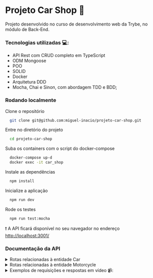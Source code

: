 # Projeto Car Shop :car: 

Projeto desenvolvido no curso de desenvolvimento web da Trybe, no módulo de Back-End.

### Tecnologias utilizadas 💻:
- API Rest com CRUD completo em TypeScript
- ODM Mongoose
- POO
- SOLID
- Docker
- Arquitetura DDD
- Mocha, Chai e Sinon, com abordagem TDD e BDD;

### Rodando localmente

Clone o repositório

```bash
  git clone git@github.com:miguel-inacio/projeto-car-shop.git
```

Entre no diretório do projeto

```bash
  cd projeto-car-shop
```

Suba os containers com o script do docker-compose

```bash
  docker-compose up-d
  docker exec -it car_shop
```

Instale as dependências

```bash
  npm install
```

Inicialize a aplicação

```bash
  npm run dev
```

Rode os testes

```bash
  npm run test:mocha
```

:heavy_exclamation_mark: A API ficará disponível no seu navegador no endereço <http://localhost:3001/>

### Documentação da API

<details>
  <summary> Rotas relacionadas à entidade Car </summary>
  

#####  POST /car
- Usada para cadastrar um carro no banco de dados.
- A requisição retorna o objeto enviado ao banco com seu novo e respectivo id.
  
<hr>


#####  GET /car
- Usada para retornar todos os carros dentro do banco de dados.
  
<hr>
  

#####  GET /car/${id}
- Usada para retornar o carro equivalente ao id passado.
  
<hr>
  
#####  PUT /car/${id}
- Usada para atualizar o carro equivalente ao id passado.
- Retorna o carro atualizado.
  
<hr>
  
#####  DELETE /car/${id}
- Usada para excluir do banco de dados o carro equivalente ao id passado.
- Retorna status de sucesso.
  
</details>

<details>
  <summary> Rotas relacionadas à entidade Motorcycle </summary>

#####  POST /motorcycle
- Usada para cadastrar uma moto no banco de dados.
- A requisição retorna o objeto enviado ao banco com seu novo e respectivo id.
  
<hr>


#####  GET /motorcycle
- Usada para retornar todas as motos dentro do banco de dados.
  
<hr>
  

#####  GET /motorcycle/${id}
- Usada para retornar a moto equivalente ao id passado.
  
<hr>
  
#####  PUT /motorcycle/${id}
- Usada para atualizar a moto equivalente ao id passado.
- Retorna a moto atualizada.
  
<hr>
  
#####  DELETE /motorcycle/${id}
- Usada para excluir do banco de dados a moto equivalente ao id passado.
- Retorna status de sucesso.

</details>
<details>
  <summary>Exemplos de requisições e respostas em vídeo 📹:</summary>
  
  ### Método POST
  - https://user-images.githubusercontent.com/104790648/219178714-8ef66ff5-d09a-4848-a70a-3cd9d13b2e6e.mp4

  ### Método GET
  - https://user-images.githubusercontent.com/104790648/219180731-22eadbf2-1c1b-4370-a578-e40c004ac6d3.mp4

  ### Método GET/${id}
  - https://user-images.githubusercontent.com/104790648/219180856-4308da7c-f41c-4776-9a1d-633c1b9b25f3.mp4
  
  ### Método PUT/${id}
  - https://user-images.githubusercontent.com/104790648/219180305-a8df4778-45cb-418b-971a-c2ce0fa7e846.mp4
  
  ### Método DELETE${id}
  - https://user-images.githubusercontent.com/104790648/219181161-152dc14f-e833-4952-9ef9-332bdfd46c2b.mp4
 
</details>
